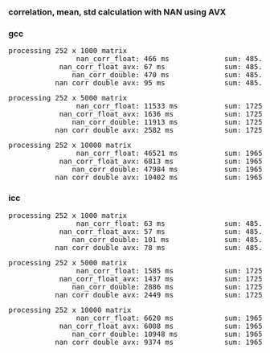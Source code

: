 ### correlation, mean, std calculation with NAN using AVX

### gcc
<pre>
processing 252 x 1000 matrix
                nan_corr_float: 466 ms             sum: 485.892          count: 80561589    
            nan_corr_float_avx: 67 ms              sum: 485.894          count: 80561589    
               nan_corr_double: 470 ms             sum: 485.893          count: 80561589    
           nan_corr_double_avx: 95 ms              sum: 485.893          count: 80561589    
</pre>

<pre>
processing 252 x 5000 matrix
                nan_corr_float: 11533 ms           sum: 1725.16          count: 2015596733  
            nan_corr_float_avx: 1636 ms            sum: 1725.16          count: 2015596733  
               nan_corr_double: 11913 ms           sum: 1725.17          count: 2015596733  
           nan_corr_double_avx: 2582 ms            sum: 1725.17          count: 2015596733  
</pre>

<pre>
processing 252 x 10000 matrix
                nan_corr_float: 46521 ms           sum: 1965.41          count: 3768224907  
            nan_corr_float_avx: 6813 ms            sum: 1965.48          count: 3768224907  
               nan_corr_double: 47984 ms           sum: 1965.48          count: 3768224907  
           nan_corr_double_avx: 10402 ms           sum: 1965.48          count: 3768224907  
</pre>


### icc
<pre>
processing 252 x 1000 matrix
                nan_corr_float: 63 ms              sum: 485.894          count: 80561589    
            nan_corr_float_avx: 57 ms              sum: 485.894          count: 80561589    
               nan_corr_double: 101 ms             sum: 485.893          count: 80561589    
           nan_corr_double_avx: 78 ms              sum: 485.893          count: 80561589    
</pre>

<pre>
processing 252 x 5000 matrix
                nan_corr_float: 1585 ms            sum: 1725.16          count: 2015596733  
            nan_corr_float_avx: 1437 ms            sum: 1725.16          count: 2015596733  
               nan_corr_double: 2886 ms            sum: 1725.17          count: 2015596733  
           nan_corr_double_avx: 2449 ms            sum: 1725.17          count: 2015596733  
</pre>

<pre>
processing 252 x 10000 matrix
                nan_corr_float: 6620 ms            sum: 1965.48          count: 3768224907  
            nan_corr_float_avx: 6008 ms            sum: 1965.48          count: 3768224907  
               nan_corr_double: 10948 ms           sum: 1965.48          count: 3768224907  
           nan_corr_double_avx: 9374 ms            sum: 1965.48          count: 3768224907  
</pre>

